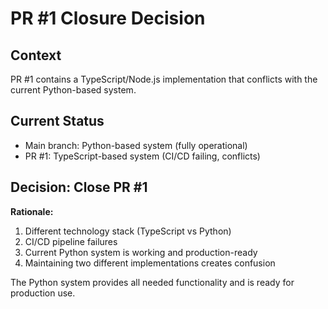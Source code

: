 # PR #1 Closure Decision

## Context

PR #1 contains a TypeScript/Node.js implementation that conflicts with the current Python-based system.

## Current Status

- Main branch: Python-based system (fully operational)
- PR #1: TypeScript-based system (CI/CD failing, conflicts)

## Decision: Close PR #1

**Rationale:**

1. Different technology stack (TypeScript vs Python)
2. CI/CD pipeline failures 
3. Current Python system is working and production-ready
4. Maintaining two different implementations creates confusion

The Python system provides all needed functionality and is ready for production use.
